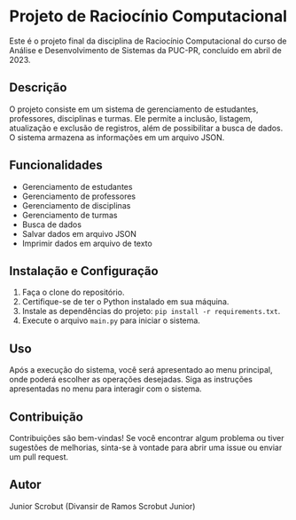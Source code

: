 # Projeto de Raciocínio Computacional

Este é o projeto final da disciplina de Raciocínio Computacional do curso de Análise e Desenvolvimento de Sistemas da PUC-PR, concluído em abril de 2023.

## Descrição

O projeto consiste em um sistema de gerenciamento de estudantes, professores, disciplinas e turmas. Ele permite a inclusão, listagem, atualização e exclusão de registros, além de possibilitar a busca de dados. O sistema armazena as informações em um arquivo JSON.

## Funcionalidades

- Gerenciamento de estudantes
- Gerenciamento de professores
- Gerenciamento de disciplinas
- Gerenciamento de turmas
- Busca de dados
- Salvar dados em arquivo JSON
- Imprimir dados em arquivo de texto

## Instalação e Configuração

1. Faça o clone do repositório.
2. Certifique-se de ter o Python instalado em sua máquina.
3. Instale as dependências do projeto: `pip install -r requirements.txt`.
4. Execute o arquivo `main.py` para iniciar o sistema.

## Uso

Após a execução do sistema, você será apresentado ao menu principal, onde poderá escolher as operações desejadas. Siga as instruções apresentadas no menu para interagir com o sistema.

## Contribuição

Contribuições são bem-vindas! Se você encontrar algum problema ou tiver sugestões de melhorias, sinta-se à vontade para abrir uma issue ou enviar um pull request.

## Autor

Junior Scrobut (Divansir de Ramos Scrobut Junior)

